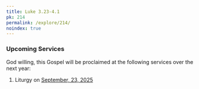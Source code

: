 ```yaml
---
title: Luke 3.23-4.1
pk: 214
permalink: /explore/214/
noindex: true
---
```


### Upcoming Services

God willing, this Gospel will be proclaimed at the following services over the next year:


1. Liturgy on [September, 23, 2025](https://orthocal.info/readings/gregorian/2025/09/23/)
